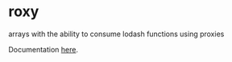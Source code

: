 # roxy
arrays with the ability to consume lodash functions using proxies

Documentation [here](https://dev.to/mzanggl/extending-arrays-using-proxies-in-javascript-b8m).
